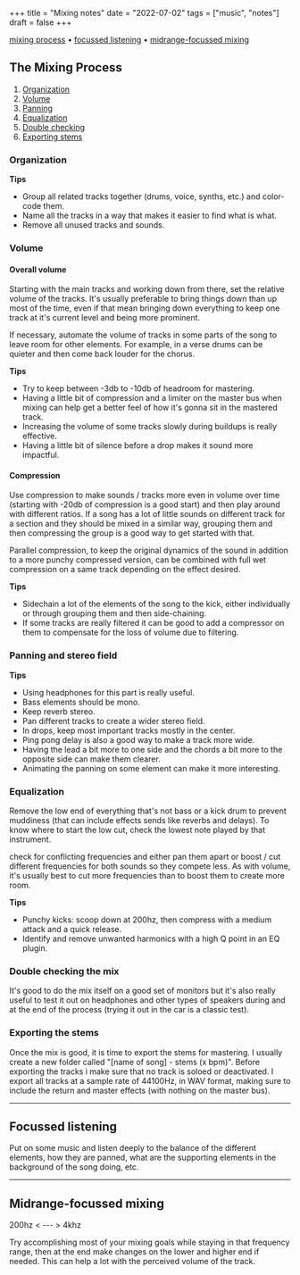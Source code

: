 +++
title = "Mixing notes"
date = "2022-07-02"
tags = ["music", "notes"]
draft = false
+++

<div class="table-of-contents">

[mixing process](#the-mixing-process) •
[focussed listening](#focussed-listening) •
[midrange-focussed mixing](#midrange-focussed-mixing)

</div>

## The Mixing Process

1. [Organization](#organization)
2. [Volume](#volume)
3. [Panning](#panning-and-stereo-field)
4. [Equalization](#equalization)
5. [Double checking](#double-checking-the-mix)
6. [Exporting stems](#exporting-the-stems)

### Organization

**Tips**

- Group all related tracks together (drums, voice, synths, etc.) and color-code them.
- Name all the tracks in a way that makes it easier to find what is what.
- Remove all unused tracks and sounds.

### Volume

#### Overall volume

Starting with the main tracks and working down from there, set the relative volume of the tracks. It's usually preferable to bring things down than up most of the time, even if that mean bringing down  everything to keep one track at it's current level and being more prominent.

If necessary, automate the volume of tracks in some parts of the song to leave room for other elements. For example, in a verse drums can be quieter and then come back louder for the chorus.

**Tips**

- Try to keep between -3db to -10db of headroom for mastering.  
- Having a little bit of compression and a limiter on the master bus when mixing can help get a better feel of how it's gonna sit in the mastered track.
- Increasing the volume of some tracks slowly during buildups is really effective.
- Having a little bit of silence before a drop makes it sound more impactful.

#### Compression

Use compression to make sounds / tracks more even in volume over time (starting with -20db of compression is a good start) and then play around with different ratios. If a song has a lot of little sounds on different track for a section and they should be mixed in a similar way, grouping them and then compressing the group is a good way to get started with that.

Parallel compression, to keep the original dynamics of the sound in addition to a more punchy compressed version, can be combined with full wet compression on a same track depending on the effect desired.

**Tips**

- Sidechain a lot of the elements of the song to the kick, either individually or through grouping them and then side-chaining.
- If some tracks are really filtered it can be good to add a compressor on them to compensate for the loss of volume due to filtering.

### Panning and stereo field

**Tips**

- Using headphones for this part is really useful.
- Bass elements should be mono.
- Keep reverb stereo.
- Pan different tracks to create a wider stereo field.
- In drops, keep most important tracks mostly in the center.
- Ping pong delay is also a good way to make a track more wide.
- Having the lead a bit more to one side and the chords a bit more to the opposite side can make them clearer.
- Animating the panning on some element can make it more interesting.

### Equalization

Remove the low end of everything that's not bass or a kick drum to prevent muddiness (that can include effects sends like reverbs and delays). To know where to start the low cut, check the lowest note played by that instrument.

check for conflicting frequencies and either pan them apart or boost / cut different frequencies for both sounds so they compete less. As with volume, it's usually best to cut more frequencies than to boost them to create more room.

**Tips**

- Punchy kicks: scoop down at 200hz, then compress with a medium attack and a quick release.
- Identify and remove unwanted harmonics with a high Q point in an EQ plugin.

### Double checking the mix

It's good to do the mix itself on a good set of monitors but it's also really useful to test it out on headphones and other types of speakers during and at the end of the process (trying it out in the car is a classic test).

### Exporting the stems

Once the mix is good, it is time to export the stems for mastering.
I usually create a new folder called "[name of song] - stems (x bpm)".
Before exporting the tracks i make sure that no track is soloed or deactivated.
I export all tracks at a sample rate of 44100Hz, in WAV format, making sure to include the return and master effects (with nothing on the master bus).

---

## Focussed listening

Put on some music and listen deeply to the balance of the different elements, how they are panned, what are the supporting elements in the background of the song doing, etc.

---

## Midrange-focussed mixing

200hz < --- > 4khz

Try accomplishing most of your mixing goals while staying in that frequency range, then at the end make changes on the lower and higher end if needed. This can help a lot with the perceived volume of the track.
